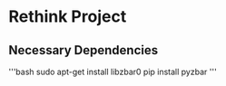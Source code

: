 # Rethink Project
## Necessary Dependencies
'''bash
sudo apt-get install libzbar0
pip install pyzbar
'''
